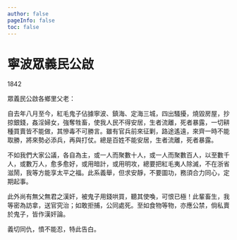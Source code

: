 ```yaml
---
author: false
pageInfo: false
toc: false
---
```


<div class="heti heti--vertical">


# 寧波眾義民公啟

1842

眾義民公啟各鄉里父老：

自去年八月至今，紅毛鬼子佔據寧波、鎮海、定海三城，四出騷擾，燒毀房屋，抄掠銀錢，姦淫婦女，強奪牲畜，使我人民不得安居，生者流離，死者暴露，一切耕種買賣皆不能做，其慘毒不可勝言。雖有官兵前來征剿，路途遙遠，來齊一時不能取勝，將來勢必添兵，再與打仗。總是百姓不能安居，生者流離，死者暴露。

不如我們大家公議，各自為主，或一人而聚數十人，或一人而聚數百人，以至數千人，或數万人，愈多愈好，或用暗計，或用明攻，總要把紅毛夷人除滅，不在浙省滋鬧，我等方能享太平之福。此系義舉，但求安靜，不要圖功，務須合力同心，定期起事。

此外尚有無父無君之漢奸，被鬼子用錢哄買，聽其使喚，可恨已極！此輩畜生，我等密為訪拿，送官究治；如敢拒捕，公同處死。至如食物等物，亦應公禁，倘私賣於鬼子，皆作漢奸論。

義切同仇，憤不能忍，特此告白。

</div>
